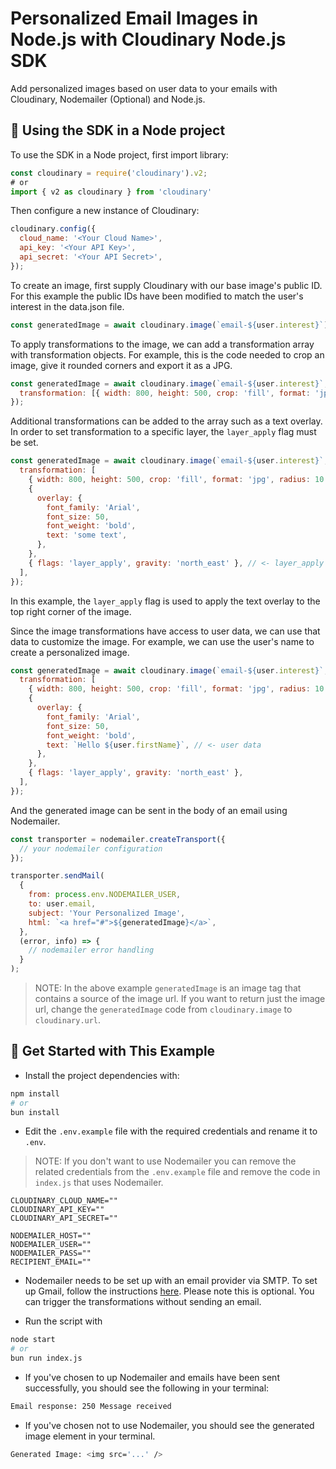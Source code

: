 # Personalized Email Images in Node.js with Cloudinary Node.js SDK

Add personalized images based on user data to your emails with Cloudinary, Nodemailer (Optional) and Node.js.

## 🧰 Using the SDK in a Node project

To use the SDK in a Node project, first import library:

```js
const cloudinary = require('cloudinary').v2;
# or
import { v2 as cloudinary } from 'cloudinary'
```

Then configure a new instance of Cloudinary:

```js
cloudinary.config({
  cloud_name: '<Your Cloud Name>',
  api_key: '<Your API Key>',
  api_secret: '<Your API Secret>',
});
```

To create an image, first supply Cloudinary with our base image's public ID. For this example the public IDs have been modified to match the user's interest in the data.json file.

```js
const generatedImage = await cloudinary.image(`email-${user.interest}`);
```

To apply transformations to the image, we can add a transformation array with transformation objects. For example, this is the code needed to crop an image, give it rounded corners and export it as a JPG.

```js
const generatedImage = await cloudinary.image(`email-${user.interest}`, {
  transformation: [{ width: 800, height: 500, crop: 'fill', format: 'jpg', radius: 10 }],
});
```

Additional transformations can be added to the array such as a text overlay. In order to set transformation to a specific layer, the `layer_apply` flag must be set.

```js
const generatedImage = await cloudinary.image(`email-${user.interest}`, {
  transformation: [
    { width: 800, height: 500, crop: 'fill', format: 'jpg', radius: 10 },
    {
      overlay: {
        font_family: 'Arial',
        font_size: 50,
        font_weight: 'bold',
        text: 'some text',
      },
    },
    { flags: 'layer_apply', gravity: 'north_east' }, // <- layer_apply flag
  ],
});
```

In this example, the `layer_apply` flag is used to apply the text overlay to the top right corner of the image.

Since the image transformations have access to user data, we can use that data to customize the image. For example, we can use the user's name to create a personalized image.

```js
const generatedImage = await cloudinary.image(`email-${user.interest}`, {
  transformation: [
    { width: 800, height: 500, crop: 'fill', format: 'jpg', radius: 10 },
    {
      overlay: {
        font_family: 'Arial',
        font_size: 50,
        font_weight: 'bold',
        text: `Hello ${user.firstName}`, // <- user data
      },
    },
    { flags: 'layer_apply', gravity: 'north_east' },
  ],
});
```

And the generated image can be sent in the body of an email using Nodemailer.

```js
const transporter = nodemailer.createTransport({
  // your nodemailer configuration
});

transporter.sendMail(
  {
    from: process.env.NODEMAILER_USER,
    to: user.email,
    subject: 'Your Personalized Image',
    html: `<a href="#">${generatedImage}</a>`,
  },
  (error, info) => {
    // nodemailer error handling
  }
);
```

> NOTE: In the above example `generatedImage` is an image tag that contains a source of the image url. If you want to return just the image url, change the `generatedImage` code from `cloudinary.image` to `cloudinary.url`.

## 🚀 Get Started with This Example

- Install the project dependencies with:

```bash
npm install
# or
bun install
```

- Edit the `.env.example` file with the required credentials and rename it to `.env`.

> NOTE: If you don't want to use Nodemailer you can remove the related credentials from the `.env.example` file and remove the code in `index.js` that uses Nodemailer.

```
CLOUDINARY_CLOUD_NAME=""
CLOUDINARY_API_KEY=""
CLOUDINARY_API_SECRET=""

NODEMAILER_HOST=""
NODEMAILER_USER=""
NODEMAILER_PASS=""
RECIPIENT_EMAIL=""
```

- Nodemailer needs to be set up with an email provider via SMTP. To set up Gmail, follow the instructions [here](https://nodemailer.com/usage/using-gmail/). Please note this is optional. You can trigger the transformations without sending an email.

- Run the script with

```bash
node start
# or
bun run index.js
```

- If you've chosen to up Nodemailer and emails have been sent successfully, you should see the following in your terminal:

```bash
Email response: 250 Message received
```

- If you've chosen not to use Nodemailer, you should see the generated image element in your terminal.

```bash
Generated Image: <img src='...' />
```
